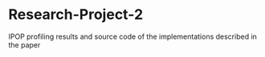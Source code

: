 # Research-Project-2
IPOP profiling results and source code of the implementations described in the paper
